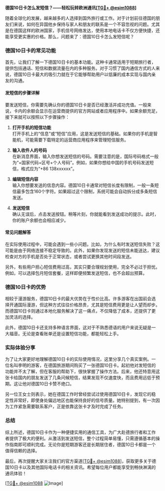 **德国10日卡怎么发短信？——轻松玩转欧洲通讯[[TG💪+ @esim1088](https://t.me/s/esim1088)]**

随着全球化的发展，越来越多的人选择到国外旅行或工作。对于计划前往德国的朋友们来说，如何在异国他乡保持与家人和朋友的联系是一个不容忽视的问题。尤其是在德国这样的欧洲国家，手机信号网络发达，使用本地电话卡不仅方便快捷，还能享受更实惠的价格。那么，问题来了：德国10日卡怎么发短信呢？

### 德国10日卡的常见功能

首先，让我们了解一下德国10日卡的基本功能。这种卡通常适用于短期旅行者，提供包括通话、短信和数据流量在内的多种服务。对于习惯了国内通信方式的人来说，德国10日卡最大的吸引力就在于它能够帮助用户以低廉的成本实现与国内亲友的沟通。

#### 发短信的步骤详解

要发送短信，你需要先确认你的德国10日卡是否已经激活并成功充值。一般来说，卡内的余额会显示在运营商提供的官方网站或者应用程序中。如果余额充足，接下来就可以按照以下步骤操作：

1. **打开手机的短信功能**  
   打开手机上的“信息”或“短信”应用，这是发送短信的基础。如果你的手机是智能机，可能需要下载特定的运营商应用程序来管理短信服务。

2. **输入收件人的号码**  
   在新消息界面，输入你想发送短信的号码。需要注意的是，国际号码格式一般为“+国家代码+区号+个人号码”。例如，如果你想给中国的手机号码发送短信，格式应为“+86 138xxxxxx”。

3. **编辑短信内容**  
   输入你想要发送的信息内容。德国10日卡通常对短信长度有限制，一般一条短信最多包含160个字符。如果超过这个限制，系统可能会自动拆分成多条短信发送。

4. **发送短信**  
   确认无误后，点击发送按钮。稍等片刻，你就能看到发送成功的提示。此时，你的账户余额也会相应减少。

#### 常见问题解答

在实际使用过程中，可能会遇到一些小问题。比如，为什么有时发送短信失败？这可能是由于网络连接不稳定导致的。此外，如果你发现发送的短信未能送达，建议检查对方的手机是否处于正常状态，或者尝试更换其他时间段发送。

另外，有些用户担心短信费用过高，其实只要合理规划使用，完全不必过于担忧。例如，可以选择包月短信套餐，这样即便频繁发送短信，也不会超出预算。

### 德国10日卡的优势

相较于漫游服务，德国10日卡的最大优势在于性价比高。许多游客在出国前会选择开通国际漫游，但这种方式往往价格昂贵，尤其是短信费用更是让人望而却步。而德国10日卡则通过本地化服务解决了这一痛点，不仅降低了成本，还提供了更加灵活的选择。

此外，德国10日卡还支持多种语言界面，这对于不熟悉德语的用户来说无疑是一大福音。无论是查看账单还是设置短信功能，都能轻松上手。

### 实际体验分享

为了让大家更好地理解德国10日卡的实际使用情况，这里分享几个真实案例。一位名叫李明的游客，在德国旅游期间购买了一张德国10日卡。起初他对发短信的功能并不太了解，但在客服的帮助下，很快掌握了操作方法。后来，他还特意用这张卡给国内的朋友发送了几条问候短信，结果发现不仅速度快，而且费用远低于预期。这让他对德国10日卡赞不绝口。

另一位王女士则表示，她在德国工作时曾经尝试过使用德国10日卡，发现它的稳定性非常好，即使身处偏远地区也能保持良好的信号质量。她特别提到，有一次因为工作紧急需要联系客户，正是依靠这张卡才及时完成了任务。

### 总结

综上所述，德国10日卡作为一种便捷实用的通信工具，为广大赴德旅行者和工作者提供了极大的便利。从激活到发送短信，整个过程简单易懂，只需遵循基本的操作指南即可顺利完成。无论你是短期游客还是长期居住者，德国10日卡都是一个值得信赖的选择。

最后，再次提醒大家关注我们的官方渠道[[TG💪+ @esim1088](https://t.me/s/esim1088)]，获取更多关于德国10日卡以及其他国际电话卡的相关资讯。希望每位用户都能享受到畅快淋漓的通讯体验！

[[TG💪+ @esim1088](https://t.me/s/esim1088) ![Image](https://i.postimg.cc/4NQfJmqS/Snipaste-2025-05-13-00-14-12.png)]